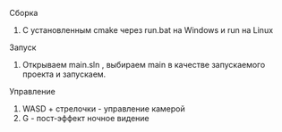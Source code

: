 ﻿Сборка
1) С установленным cmake через run.bat на Windows и run на Linux

Запуск
1) Открываем main.sln , выбираем main в качестве запускаемого проекта и запускаем.

Управление
1) WASD + стрелочки - управление камерой
2) G - пост-эффект ночное видение